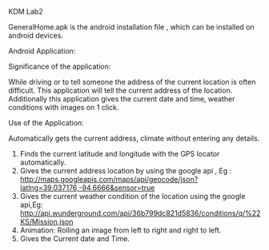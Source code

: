 KDM Lab2 

GeneralHome.apk is the android installation file , which can be installed on android devices.

Android Application:

Significance of the application:

While driving or to tell someone the address of the current location is often difficult. This application will tell the current address of the location. Additionally this application gives the current date and time, weather conditions with images on 1 click.

Use of the Application:

Automatically gets the current address, climate without entering any details.

1)	Finds the current latitude and longitude with the GPS locator automatically.
2)	Gives the current address location by using the google api , Eg : http://maps.googleapis.com/maps/api/geocode/json?latlng=39.037176,-94.6666&sensor=true
3)	Gives the current weather condition of the location using the google api,Eg: http://api.wunderground.com/api/36b799dc821d5836/conditions/q/%22KS/Mission.json
4)	Animation: Rolling an image from left to right and right to left.
5)	Gives the Current date and Time.

